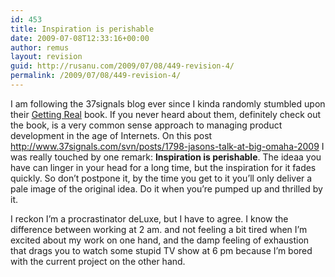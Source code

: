 ```yaml
---
id: 453
title: Inspiration is perishable
date: 2009-07-08T12:33:16+00:00
author: remus
layout: revision
guid: http://rusanu.com/2009/07/08/449-revision-4/
permalink: /2009/07/08/449-revision-4/
---
```

I am following the 37signals blog ever since I kinda randomly stumbled upon their <a href="http://gettingreal.37signals.com/" target="_blank">Getting Real</a> book. If you never heard about them, definitely check out the book, is a very common sense approach to managing product development in the age of Internets. On this post <a href="http://www.37signals.com/svn/posts/1798-jasons-talk-at-big-omaha-2009" target="_blank">http://www.37signals.com/svn/posts/1798-jasons-talk-at-big-omaha-2009</a> I was really touched by one remark: **Inspiration is perishable**. The ideaa you have can linger in your head for a long time, but the inspiration for it fades quickly. So don&#8217;t postpone it, by the time you get to it you&#8217;ll only deliver a pale image of the original idea. Do it when you&#8217;re pumped up and thrilled by it.

I reckon I&#8217;m a procrastinator deLuxe, but I have to agree. I know the difference between working at 2 am. and not feeling a bit tired when I&#8217;m excited about my work on one hand, and the damp feeling of exhaustion that drags you to watch some stupid TV show at 6 pm because I&#8217;m bored with the current project on the other hand.